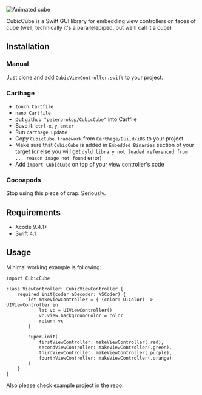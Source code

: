 ![Animated cube](http://i.imgur.com/A2PTLHa.gif)

CubicCube is a Swift GUI library for embedding view controllers on faces of cube
(well, technically it's a parallelepiped, but we'll call it a cube)

## Installation

### Manual
Just clone and add ```CubicViewController.swift``` to your project.

### Carthage
* `touch Cartfile`
* `nano Cartfile`
* put `github "peterprokop/CubicCube"` into Cartfile
* Save it: `ctrl-x`, `y`, `enter`
* Run `carthage update`
* Copy `CubicCube.framework` from `Carthage/Build/iOS` to your project
* Make sure that `CubicCube` is added in `Embedded Binaries` section of your target (or else you will get `dyld library not loaded referenced from ... reason image not found` error)
* Add `import CubicCube` on top of your view controller's code

### Cocoapods
Stop using this piece of crap. Seriously.

## Requirements
- Xcode 9.4.1+
- Swift 4.1

## Usage
Minimal working example is following:
```
import CubicCube

class ViewController: CubicViewController {
    required init(coder aDecoder: NSCoder) {
        let makeViewController = { (color: UIColor) -> UIViewController in
            let vc = UIViewController()
            vc.view.backgroundColor = color
            return vc
        }

        super.init(
            firstViewController: makeViewController(.red),
            secondViewController: makeViewController(.green),
            thirdViewController: makeViewController(.purple),
            fourthViewController: makeViewController(.orange)
        )
    }
}
```

Also please check example project in the repo.
